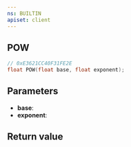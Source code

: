 ```yaml
---
ns: BUILTIN
apiset: client
---
```

## POW

```c
// 0xE3621CC40F31FE2E
float POW(float base, float exponent);
```


## Parameters
* **base**:
* **exponent**:

## Return value